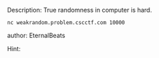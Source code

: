 Description:
True randomness in computer is hard.

`nc weakrandom.problem.cscctf.com 10000`

author: EternalBeats

Hint:
